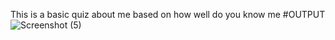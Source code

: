 This is a basic quiz about me based on how well do you know me
#OUTPUT
![Screenshot (5)](https://user-images.githubusercontent.com/91406971/190902337-8c8035cb-d45a-4a1c-a943-0548517c4ae6.png)
